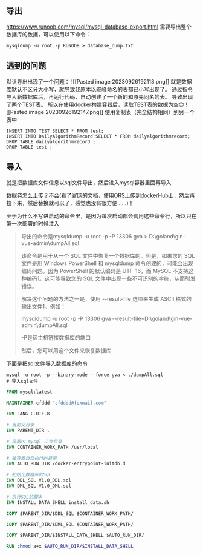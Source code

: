 ## 导出
https://www.runoob.com/mysql/mysql-database-export.html
需要导出整个数据库的数据，可以使用以下命令：
```
mysqldump -u root -p RUNOOB > database_dump.txt
```

## 遇到的问题
默认导出出现了一个问题：
![[Pasted image 20230926192118.png]]
就是数据库默认不区分大小写，就导致我原本以驼峰命名的表都已小写出现了。
通过指令导入新数据库后，再运行代码，自动创建了一个新的和原先同名的表。
导致出现了两个TEST表。
所以在使用docker构建容器后，读取TEST表的数据为空😌
![[Pasted image 20230926192147.png]]
使用复制表（完全结构相同）到另一个表中
```
INSERT INTO TEST SELECT * FROM test;
INSERT INTO DailyAlgorithmRecord SELECT * FROM dailyalgorithmrecord;
DROP TABLE dailyalgorithmrecord ;
DROP TABLE test ;
```
## 导入
就是把数据库文件信息以sql文件导出，然后进入mysql容器里面再导入

数据卷怎么上传？不会(看了官网的文档，使用ORS上传到dockerHub上，然后再拉下来，然后替换就可以了，感觉也没有很方便……)！

至于为什么不写进启动的命令里，是因为每次启动都会调用这些命令行，所以只在第一次部署的时候注入

> 导出的命令是mysqldump -u root -p -P 13306 gva > D:\goland\gin-vue-admin\dumpAll.sql 
>
> 该命令是用于从一个 SQL 文件中恢复一个数据库的。但是，如果您的 SQL 文件是用 Windows PowerShell 和 mysqldump 命令创建的，可能会出现编码问题。因为 PowerShell 的默认编码是 UTF-16，而 MySQL 不支持这种编码1。这可能导致您的 SQL 文件中出现一些不可识别的字符，从而引发错误。
>
> 解决这个问题的方法之一是，使用 --result-file 选项来生成 ASCII 格式的输出文件1。例如：
>
> mysqldump -u root -p -P 13306 gva --result-file=D:\goland\gin-vue-admin\dumpAll.sql
> 
>-P是宿主机链接数据库的端口
>
> 然后，您可以用这个文件来恢复数据库：

下面是把sql文件导入数据库的命令

```
mysql -u root -p --binary-mode --force gva < ./dumpAll.sql
# 导入sql文件
```

```dockerfile
FROM mysql:latest

MAINTAINER cfddd "cfdddd@foxmail.com"

ENV LANG C.UTF-8

# 当前父目录
ENV PARENT_DIR .

# 容器内 mysql 工作目录
ENV CONTAINER_WORK_PATH /usr/local

# 被容器自动执行的目录
ENV AUTO_RUN_DIR /docker-entrypoint-initdb.d

# 初始化数据库的SQL
ENV DDL_SQL V1.0_DDL.sql
ENV DML_SQL V1.0_DML.sql

# 执行SQL的脚本
ENV INSTALL_DATA_SHELL install_data.sh

COPY $PARENT_DIR/$DDL_SQL $CONTAINER_WORK_PATH/

COPY $PARENT_DIR/$DML_SQL $CONTAINER_WORK_PATH/

COPY $PARENT_DIR/$INSTALL_DATA_SHELL $AUTO_RUN_DIR/

RUN chmod a+x $AUTO_RUN_DIR/$INSTALL_DATA_SHELL

```